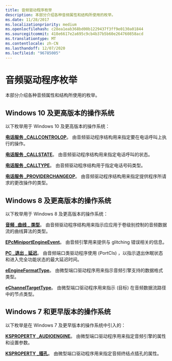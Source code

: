 ```yaml
---
title: 音频驱动程序枚举
description: 本部分介绍各种音频属性和结构所使用的枚举。
ms.date: 11/28/2017
ms.localizationpriority: medium
ms.openlocfilehash: c28ea1eab368bd00b1229437f3ff9e0130a01844
ms.sourcegitcommit: 418e6617e2a695c9cb4b37b5b60e264760858acd
ms.translationtype: MT
ms.contentlocale: zh-CN
ms.lasthandoff: 12/07/2020
ms.locfileid: "96785005"
---
```

# <a name="audio-drivers-enumerations"></a>音频驱动程序枚举


本部分介绍各种音频属性和结构所使用的枚举。

## <a name="span-idwindows_10_and_later_operating_systemsspanspan-idwindows_10_and_later_operating_systemsspanspan-idwindows_10_and_later_operating_systemsspanwindows-10-and-later-operating-systems"></a><span id="Windows_10_and_later_operating_systems"></span><span id="windows_10_and_later_operating_systems"></span><span id="WINDOWS_10_AND_LATER_OPERATING_SYSTEMS"></span>Windows 10 及更高版本的操作系统


以下枚举用于 Windows 10 及更高版本的操作系统：

[**电话服务 \_CALLCONTROLOP**](/windows-hardware/drivers/ddi/ksmedia/ne-ksmedia-telephony_callcontrolop)。 由音频驱动程序结构用来指定要在电话呼叫上执行的操作。

[**电话服务 \_CALLSTATE**](/windows-hardware/drivers/ddi/ksmedia/ne-ksmedia-telephony_callstate)。 由音频驱动程序结构用来指定电话呼叫的状态。

[**电话服务 \_CALLTYPE**](/windows-hardware/drivers/ddi/ksmedia/ne-ksmedia-telephony_calltype)。 由音频驱动程序结构用于指定电话号码类型。

[**电话服务 \_PROVIDERCHANGEOP**](/windows-hardware/drivers/ddi/ksmedia/ne-ksmedia-telephony_providerchangeop)。 由音频驱动程序结构用来指定提供程序所请求的更改操作的类型。

## <a name="span-idwindows_8_and_later_operating_systemsspanspan-idwindows_8_and_later_operating_systemsspanspan-idwindows_8_and_later_operating_systemsspanwindows-8-and-later-operating-systems"></a><span id="Windows_8_and_later_operating_systems"></span><span id="windows_8_and_later_operating_systems"></span><span id="WINDOWS_8_AND_LATER_OPERATING_SYSTEMS"></span>Windows 8 及更高版本的操作系统


以下枚举用于 Windows 8 及更高版本的操作系统：

[**音频 \_曲线 \_ 类型**](/windows-hardware/drivers/ddi/ksmedia/ne-ksmedia-audio_curve_type)。 由音频驱动程序结构用来指示应应用于卷级别控制的音频数据流的曲线算法的类型。

[**EPcMiniportEngineEvent**](/windows-hardware/drivers/ddi/portcls/ne-portcls-epcminiportengineevent)。 由音频引擎用来提供与 glitching 错误相关的信息。

[**PC \_退出 \_ 延迟**](/windows-hardware/drivers/ddi/portcls/ne-portcls-_pc_exit_latency)。 由音频端口类驱动程序使用 (PortCls) ，以指示退出休眠状态和进入完全功能状态的最大延迟时间。

[**eEngineFormatType**](/windows-hardware/drivers/ddi/portcls/ne-portcls-eengineformattype)。 由微型端口驱动程序用来指示音频引擎支持的数据格式类型。

[**eChannelTargetType**](/windows-hardware/drivers/ddi/portcls/ne-portcls-echanneltargettype)。 由微型端口驱动程序用来指示 (目标) 在音频数据流路径中的节点类型。

## <a name="span-idwindows_7_and_earlier_operating_systemsspanspan-idwindows_7_and_earlier_operating_systemsspanspan-idwindows_7_and_earlier_operating_systemsspanwindows-7-and-earlier-operating-systems"></a><span id="Windows_7_and_earlier_operating_systems"></span><span id="windows_7_and_earlier_operating_systems"></span><span id="WINDOWS_7_AND_EARLIER_OPERATING_SYSTEMS"></span>Windows 7 和更早版本的操作系统


以下枚举是在 Windows 7 及更早版本的操作系统中引入的：

[**KSPROPERTY \_AUDIOENGINE**](ksproperty-audioengine.md)。 由微型端口驱动程序用来指定音频引擎的属性和设置参数。

[**KSPROPERTY \_插孔**](ksproperty-jack.md)。 由微型端口驱动程序用来指定音频终结点插孔的属性。

 

